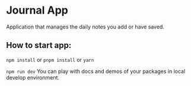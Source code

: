 # Journal App

Application that manages the daily notes you add or have saved. 

## How to start app:

`npm install` or `pnpm install` or `yarn`

`npm run dev` You can play with docs and demos of your packages in local develop environment.


